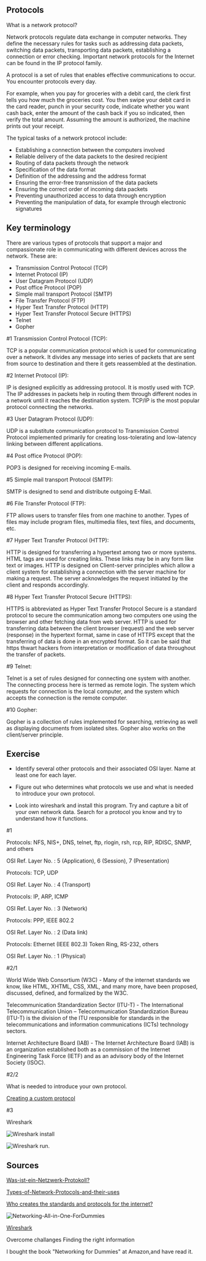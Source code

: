 ## Protocols

What is a network protocol?

Network protocols regulate data exchange in computer networks. They define the necessary rules for tasks such as addressing data packets, switching data packets, transporting data packets, establishing a connection or error checking. Important network protocols for the Internet can be found in the IP protocol family.

A protocol is a set of rules that enables effective communications to occur. You encounter protocols every day.

For example, when you pay for groceries with a debit card, the clerk first tells you how much the groceries cost. You then swipe your debit card in the card reader, punch in your security code, indicate whether you want cash back, enter the amount of the cash back if you so indicated, then verify the total amount. Assuming the amount is authorized, the machine prints out your receipt.

The typical tasks of a network protocol include:

- Establishing a connection between the computers involved
- Reliable delivery of the data packets to the desired recipient
- Routing of data packets through the network
- Specification of the data format
- Definition of the addressing and the address format
- Ensuring the error-free transmission of the data packets
- Ensuring the correct order of incoming data packets
- Preventing unauthorized access to data through encryption
- Preventing the manipulation of data, for example through electronic signatures

## Key terminology
There are various types of protocols that support a major and compassionate role in communicating with different devices across the network. These are:
- Transmission Control Protocol (TCP)
- Internet Protocol (IP)
- User Datagram Protocol (UDP)
- Post office Protocol (POP)
- Simple mail transport Protocol (SMTP)
- File Transfer Protocol (FTP)
- Hyper Text Transfer Protocol (HTTP)
- Hyper Text Transfer Protocol Secure (HTTPS)
- Telnet
- Gopher

#1 Transmission Control Protocol (TCP):

 TCP is a popular communication protocol which is used for communicating over a network. It divides any message into series of packets that are sent from source to destination and there it gets reassembled at the destination.

#2 Internet Protocol (IP):

 IP is designed explicitly as addressing protocol. It is mostly used with TCP. The IP addresses in packets help in routing them through different nodes in a network until it reaches the destination system. TCP/IP is the most popular protocol connecting the networks.

#3 User Datagram Protocol (UDP):

 UDP is a substitute communication protocol to Transmission Control Protocol implemented primarily for creating loss-tolerating and low-latency linking between different applications.

#4 Post office Protocol (POP):

 POP3 is designed for receiving incoming E-mails.

#5 Simple mail transport Protocol (SMTP):

 SMTP is designed to send and distribute outgoing E-Mail.

#6 File Transfer Protocol (FTP):

 FTP allows users to transfer files from one machine to another. Types of files may include program files, multimedia files, text files, and documents, etc.

#7 Hyper Text Transfer Protocol (HTTP):

 HTTP is designed for transferring a hypertext among two or more systems. HTML tags are used for creating links. These links may be in any form like text or images. HTTP is designed on Client-server principles which allow a client system for establishing a connection with the server machine for making a request. The server acknowledges the request initiated by the client and responds accordingly.

#8 Hyper Text Transfer Protocol Secure (HTTPS):

 HTTPS is abbreviated as Hyper Text Transfer Protocol Secure is a standard protocol to secure the communication among two computers one using the browser and other fetching data from web server. HTTP is used for transferring data between the client browser (request) and the web server (response) in the hypertext format, same in case of HTTPS except that the transferring of data is done in an encrypted format. So it can be said that https thwart hackers from interpretation or modification of data throughout the transfer of packets.

#9 Telnet:

 Telnet is a set of rules designed for connecting one system with another. The connecting process here is termed as remote login. The system which requests for connection is the local computer, and the system which accepts the connection is the remote computer.

#10 Gopher:

 Gopher is a collection of rules implemented for searching, retrieving as well as displaying documents from isolated sites. Gopher also works on the client/server principle.


## Exercise

- Identify several other protocols and their associated OSI layer. Name at least one for each layer.

- Figure out who determines what protocols we use and what is needed to introduce your own protocol.

- Look into wireshark and install this program. Try and capture a bit of your own network data. Search for a protocol you know and try to understand how it functions.

#1 

Protocols: NFS, NIS+, DNS, telnet, ftp, rlogin, rsh, rcp, RIP, RDISC, SNMP, and others

OSI Ref. Layer No. :  5 (Application), 6 (Session), 7 (Presentation)

Protocols: TCP, UDP

OSI Ref. Layer No. : 4 (Transport)

Protocols: IP, ARP, ICMP

OSI Ref. Layer No. : 3 (Network)

Protocols: PPP, IEEE 802.2

OSI Ref. Layer No. : 2 (Data link)

Protocols: Ethernet (IEEE 802.3) Token Ring, RS-232, others  

OSI Ref. Layer No. : 1 (Physical)

#2/1 

World Wide Web Consortium (W3C) - Many of the internet standards we know, like HTML, XHTML, CSS, XML, and many more, have been proposed, discussed, defined, and formalized by the W3C.

Telecommunication Standardization Sector (ITU-T) - The International Telecommunication Union – Telecommunication Standardization Bureau (ITU-T) is the division of the ITU responsible for standards in the telecommunications and information communications (ICTs) technology sectors.

Internet Architecture Board (IAB) - The Internet Architecture Board (IAB) is an organization established both as a commission of the Internet Engineering Task Force (IETF) and as an advisory body of the Internet Society (ISOC).

#2/2

What is needed to introduce your own protocol.


[Creating a custom protocol](https://www.websense.com/content/support/library/web/v82/triton_web_help/add_protocol_explain.aspx)

#3

Wireshark

![Wireshark install](../00_includes/Wireshark%20install.PNG)

![Wireshark run.](../00_includes/Wireshark%20running.PNG)







## Sources
[Was-ist-ein-Netzwerk-Protokoll?](https://www.ip-insider.de/was-ist-ein-netzwerk-protokoll-a-711459/#:~:text=Definition%20Was%20ist%20ein%20Netzwerk%2DProtokoll%3F&text=Netzwerk%2DProtokolle%20regeln%20den%20Datenaustausch,den%20Verbindungsaufbau%20oder%20die%20Fehler%C3%BCberpr%C3%BCfung.)

[Types-of-Network-Protocols-and-their-uses](https://www.w3schools.in/types-of-network-protocols-and-their-uses)

[Who creates the standards and protocols for the internet?](https://www.internetx.com/en/news-detailview/who-creates-the-standards-and-protocols-for-the-internet/)

![Networking-All-in-One-ForDummies](../00_includes/Networking-All-in-One-For-Dummies.PNG)



[Wireshark](https://www.wireshark.org/#download)

Overcome challanges
Finding the right information

I bought the book "Networking for Dummies" at Amazon,and have read it.
